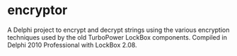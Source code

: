 encryptor
=========

A Delphi project to encrypt and decrypt strings using the various encryption techniques used by the old TurboPower LockBox components. Compiled in Delphi 2010 Professional with LockBox 2.08.
